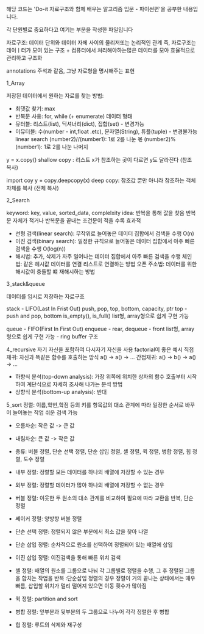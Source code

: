 해당 코드는 'Do-it 자료구조와 함께 배우는 알고리즘 입문 - 파이썬편'을 공부한 내용입니다.

각 단원별로 중요하다고 여기는 부분을 작성한 파일입니다

자료구조: 데이터 단위와 데이터 자체 사이의 물리저또는 논리적인 관계
          즉, 자료구조는 데이ㅣ터가 모여 있는 구조 
          + 컴퓨터에서 처리해야하는많은 데이터를 모아 효율적으로 관리하고 구조화
          
          
annotations 주석과 같음, 그냥 자료형을 명시해주는 표현

1_Array

저장된 데이터에서 원하는 자료를 찾는 방법:
 - 최댓값 찾기: max
 - 반복문 사용: for, while (+ enumerate)
데이터 형태
 - 뮤터블: 리스트(list), 딕셔너리(dict), 집합(set) - 변경가능
 - 이뮤터블: 수(number - int,float .etc), 문자열(String), 튜플(tuple) - 변경불가능
 linear search
 (number2)//(number1): 1로 2를 나눈 몫
 (number2)%(number1): 1로 2를 나눈 나머지
 
 y = x.copy()
 shallow copy : 리스트 x가 참조하는 곳이 다르면 y도 달라진다 (참조 복사)
 
 import coy
 y = copy.deepcopy(x)
 deep copy: 참조값 뿐만 아니라 참조하는 객체 자체를 복사 (전체 복사)
 
2_Search

keyword: key, value, sorted_data, complelxity
idea: 반복을 통해 값을 찾음
      반복문 자체가 적거나 반복문을 끝내는 조건문이 적을 수록 효과적
- 선형 검색(linear search): 무작위로 늘어놓은 데이터 집합에서 검색을 수행 O(n)
- 이진 검색(binary search): 일정한 규칙으로 늘어놓은 데이터 집합에서 아주 빠른 검색을 수행 O(log(n))
- 해시법: 추가, 삭제가 자주 일어나는 데이터 집합에서 아주 빠른 검색을 수행
    체인법: 같은 헤시값 데이터를 연결 리스트로 연결하는 방법
    오픈 주소법: 데이터를 위한 해시값이 충돌할 떄 재해시하는 방법
 
3_stack&queue

데이터를 임시로 저장하는 자료구조

stack - LIFO(Last In Frist Out)
push, pop, top, bottom, capacity, ptr
top - push and pop, bottom 
is_empty(), is_full()
list형, array형으로 쉽게 구현 가능

queue - FIFO(First In First Out)
enqueue - rear, dequeue - front
list형, array형으로 쉽게 구현 가능 - ring buffer 구조

4_recursive
자기 자신을 포함하여 다시자기 자신을 사용
factorial이 좋은 예시
직접 재귀: 자신과 똑같은 함수를 호출하는 방식 a() -> a() -> ...
간접재귀: a() -> b() -> a() -> ...

 - 하향식 분석(top-down analysis): 가장 위쪽에 위치한 상자의 함수 호출부터 시작하여 계단식으로 자세히 조사해 나가는 분석 방법
 - 상향식 분석(bottom-up analysis): 반대
 
5_sort
정렬: 이름,학번,학점 등의 키를 항목값의 대소 관계에 따라 일정한 순서로 바꾸어 늘어놓는 작업
쉬운 검색 가능
- 오름차순: 작은 값 -> 큰 값
- 내림차순: 큰 값 -> 작은 값
- 종류: 버블 정렬, 단순 선택 정렬, 단순 삽입 정렬, 셸 정렬, 퀵 정렬, 병합 정렬, 힙 정렬, 도수 정렬
- 내부 정렬: 정렬할 모든 데이터를 하나의 배열에 저장할 수 있는 경우
- 외부 정렬: 정렬할 데이터가 많아 하나의 배열에 저장할 수 없는 경우

 - 버블 정렬: 이웃한 두 원소의 대소 관계를 비교하여 필요에 따라 교환을 반복, 단순 정렬
 - 쎼이커 정렬: 양방향 버블 정렬
 - 단순 선택 정렬: 정렬되지 않은 부분에서 최소 값을 찾아 나열
 - 단순 삽입 정렬: 순차적으로 원소를 선택하여 정렬되어 있는 배열에 삽입
 - 이진 삽입 정렬: 이진검색을 통해 빠른 위치 검색
 - 셸 정렬: 배열의 원소를 그룹으로 나눠 각 그룹별로 정렬을 수행, 그 후 정렬된 그룹을 합치는 작업을 반복
  :단순삽입 정렬의 경우 정렬이 거의 끝나는 상태에서는 매우 빠름, 삽입할 위치가 멀리 떨어져 있으면 이동 횟수가 많아짐
 - 퀵 정렬: partition and sort
 - 병합 정렬: 앞부분과 뒷부분의 두 그룹으로 나누어 각각 정렬한 후 병합
 - 힙 정렬: 루트의 삭제와 재구성
